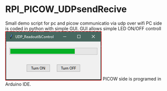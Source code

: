 # RPI_PICOW_UDPsendRecive
Small demo script for pc and picow communicatio via udp over wifi
PC side is coded in python with simple GUI.
GUI allows simple LED ON/OFF controll 
![Screenshot](GUIwindow.png)
PICOW side is programed in Arduino IDE.
